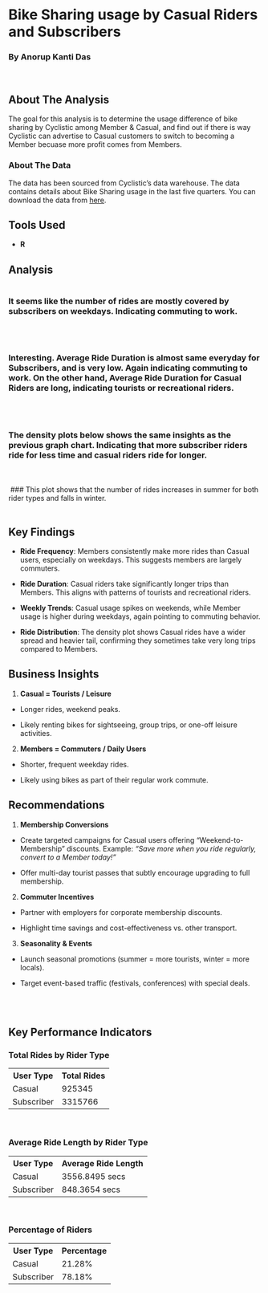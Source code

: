 # Bike Sharing usage by Casual Riders and Subscribers

### By Anorup Kanti Das

<br>

## About The Analysis
The goal for this analysis is to determine the usage difference of bike sharing by Cyclistic among Member & Casual, and find out if there is way Cyclistic can advertise to Casual customers to switch to becoming a Member becuase more profit comes from Members.

### About The Data
The data has been sourced from Cyclistic’s data warehouse. The data contains details about Bike Sharing usage in the last five quarters. You can download the data from [here](https://divvy-tripdata.s3.amazonaws.com/index.html).

## Tools Used

* **R**

## Analysis

<img src= "">

### It seems like the number of rides are mostly covered by subscribers on weekdays. Indicating commuting to work.

<br>
<br>

<img src= "">

### Interesting. Average Ride Duration is almost same everyday for Subscribers, and is very low. Again indicating commuting to work. On the other hand, Average Ride Duration for Casual Riders are long, indicating tourists or recreational riders.

<br>
<br>

<img src= "">

### The density plots below shows the same insights as the previous graph chart. Indicating that more subscriber riders ride for less time and casual riders ride for longer.

<br>
<br>

<img src="">
### This plot shows that the number of rides increases in summer for both rider types and falls in winter.

<br>
<br>

## Key Findings

* **Ride Frequency**: Members consistently make more rides than Casual users, especially on weekdays. This suggests members are largely commuters.

* **Ride Duration**: Casual riders take significantly longer trips than Members. This aligns with patterns of tourists and recreational riders.

* **Weekly Trends**: Casual usage spikes on weekends, while Member usage is higher during weekdays, again pointing to commuting behavior.

* **Ride Distribution**: The density plot shows Casual rides have a wider spread and heavier tail, confirming they sometimes take very long trips compared to Members.


## Business Insights

1. **Casual = Tourists / Leisure**

  + Longer rides, weekend peaks.

  + Likely renting bikes for sightseeing, group trips, or one-off leisure activities.

2. **Members = Commuters / Daily Users**

  + Shorter, frequent weekday rides.

  + Likely using bikes as part of their regular work commute.

## Recommendations

1. **Membership Conversions**

  + Create targeted campaigns for Casual users offering “Weekend-to-Membership” discounts. Example: *“Save more when you ride regularly, convert to a Member today!”*

  + Offer multi-day tourist passes that subtly encourage upgrading to full membership.

2. **Commuter Incentives**

  + Partner with employers for corporate membership discounts.

  + Highlight time savings and cost-effectiveness vs. other transport.

3. **Seasonality & Events**

  + Launch seasonal promotions (summer = more tourists, winter = more locals).

  + Target event-based traffic (festivals, conferences) with special deals.

<br>
<br>

## Key Performance Indicators

### Total Rides by Rider Type

<table>
    <tr>
        <th>User Type</th>
        <th>Total Rides</th>
    </tr>
    <tr>
        <td>Casual</td>
        <td>925345</td>
    </tr>
    <tr>
        <td>Subscriber</td>
        <td>3315766</td>
    </tr>
</table>

<br>

### Average Ride Length by Rider Type

<table>
    <tr>
        <th>User Type</th>
        <th>Average Ride Length</th>
    </tr>
    <tr>
        <td>Casual</td>
        <td>3556.8495 secs</td>
    </tr>
    <tr>
        <td>Subscriber</td>
        <td>848.3654 secs	</td>
    </tr>
</table>

<br>

### Percentage of Riders

<table>
    <tr>
        <th>User Type</th>
        <th>Percentage</th>
    </tr>
    <tr>
        <td>Casual</td>
        <td>21.28%</td>
    </tr>
    <tr>
        <td>Subscriber</td>
        <td>78.18%</td>
    </tr>
</table>
